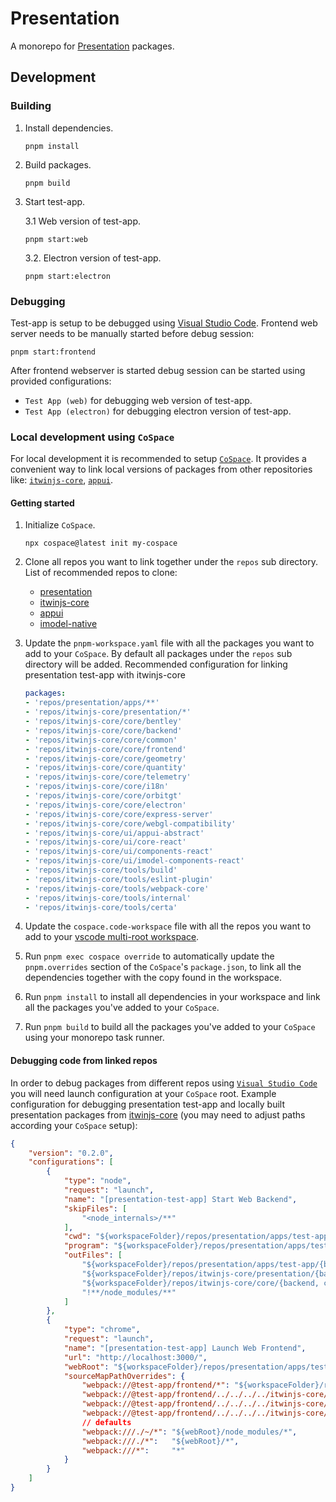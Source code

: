 # Presentation

A monorepo for [Presentation](https://www.itwinjs.org/presentation/) packages.

## Development

### Building

1. Install dependencies.

    ```shell
    pnpm install
    ```

2. Build packages.

    ```shell
    pnpm build
    ```

3. Start test-app.

    3.1 Web version of test-app.

    ```shell
    pnpm start:web
    ```

    3.2. Electron version of test-app.

    ```shell
    pnpm start:electron
    ```

### Debugging

Test-app is setup to be debugged using [Visual Studio Code](https://code.visualstudio.com/docs/editor/debugging). Frontend web server needs to be manually started before debug session:

```shell
pnpm start:frontend
```

After frontend webserver is started debug session can be started using provided configurations:

* `Test App (web)` for debugging web version of test-app.
* `Test App (electron)` for debugging electron version of test-app.

### Local development using `CoSpace`

For local development it is recommended to setup [`CoSpace`](https://www.npmjs.com/package/cospace). It provides a convenient way to link local versions of packages from other repositories like: [`itwinjs-core`](https://github.com/iTwin/itwinjs-core), [`appui`](https://github.com/iTwin/appui).

#### Getting started

1. Initialize `CoSpace`.

    ```shell
    npx cospace@latest init my-cospace
    ```

2. Clone all repos you want to link together under the `repos` sub directory. List of recommended repos to clone:

    * [presentation](https://github.com/iTwin/presentation)
    * [itwinjs-core](https://github.com/iTwin/itwinjs-core)
    * [appui](https://github.com/iTwin/appui)
    * [imodel-native](https://dev.azure.com/bentleycs/iModelTechnologies/_wiki/wikis/iModelTechnologies.wiki/308/Get-and-Build-Native-imodel02-Code?anchor=bootstrap-the-source)

3. Update the `pnpm-workspace.yaml` file with all the packages you want to add to your `CoSpace`. By default all packages under the `repos` sub directory will be added. Recommended configuration for linking presentation test-app with itwinjs-core

    ```yaml
    packages:
    - 'repos/presentation/apps/**'
    - 'repos/itwinjs-core/presentation/*'
    - 'repos/itwinjs-core/core/bentley'
    - 'repos/itwinjs-core/core/backend'
    - 'repos/itwinjs-core/core/common'
    - 'repos/itwinjs-core/core/frontend'
    - 'repos/itwinjs-core/core/geometry'
    - 'repos/itwinjs-core/core/quantity'
    - 'repos/itwinjs-core/core/telemetry'
    - 'repos/itwinjs-core/core/i18n'
    - 'repos/itwinjs-core/core/orbitgt'
    - 'repos/itwinjs-core/core/electron'
    - 'repos/itwinjs-core/core/express-server'
    - 'repos/itwinjs-core/core/webgl-compatibility'
    - 'repos/itwinjs-core/ui/appui-abstract'
    - 'repos/itwinjs-core/ui/core-react'
    - 'repos/itwinjs-core/ui/components-react'
    - 'repos/itwinjs-core/ui/imodel-components-react'
    - 'repos/itwinjs-core/tools/build'
    - 'repos/itwinjs-core/tools/eslint-plugin'
    - 'repos/itwinjs-core/tools/webpack-core'
    - 'repos/itwinjs-core/tools/internal'
    - 'repos/itwinjs-core/tools/certa'
    ```

4. Update the `cospace.code-workspace` file with all the repos you want to add to your [vscode multi-root workspace](https://code.visualstudio.com/docs/editor/multi-root-workspaces).

5. Run `pnpm exec cospace override` to automatically update the `pnpm.overrides` section of the `CoSpace`'s `package.json`, to link all the dependencies together with the copy found in the workspace.

6. Run `pnpm install` to install all dependencies in your workspace and link all the packages you've added to your `CoSpace`.

7. Run `pnpm build` to build all the packages you've added to your `CoSpace` using your monorepo task runner.

#### Debugging code from linked repos

In order to debug packages from different repos using [`Visual Studio Code`](https://code.visualstudio.com/docs/editor/debugging) you will need launch configuration at your `CoSpace` root. Example configuration for debugging presentation test-app and locally built presentation packages from [itwinjs-core](https://github.com/iTwin/itwinjs-core) (you may need to adjust paths according your `CoSpace` setup):

```json
{
    "version": "0.2.0",
    "configurations": [
        {
            "type": "node",
            "request": "launch",
            "name": "[presentation-test-app] Start Web Backend",
            "skipFiles": [
                "<node_internals>/**"
            ],
            "cwd": "${workspaceFolder}/repos/presentation/apps/test-app/backend",
            "program": "${workspaceFolder}/repos/presentation/apps/test-app/backend/lib/main.js",
            "outFiles": [
                "${workspaceFolder}/repos/presentation/apps/test-app/{backend, common}/**/*.js",
                "${workspaceFolder}/repos/itwinjs-core/presentation/{backend, common}/**/*.js",
                "${workspaceFolder}/repos/itwinjs-core/core/{backend, common}/**/*.js",
                "!**/node_modules/**"
            ]
        },
        {
            "type": "chrome",
            "request": "launch",
            "name": "[presentation-test-app] Launch Web Frontend",
            "url": "http://localhost:3000/",
            "webRoot": "${workspaceFolder}/repos/presentation/apps/test-app/frontend",
            "sourceMapPathOverrides": {
                "webpack://@test-app/frontend/*": "${workspaceFolder}/repos/presentation/apps/test-app/frontend/*",
                "webpack://@test-app/frontend/../../../../itwinjs-core/presentation/frontend/lib/cjs/*.js": "${workspaceFolder}/repos/itwinjs-core/presentation/frontend/src/*.ts",
                "webpack://@test-app/frontend/../../../../itwinjs-core/presentation/common/lib/cjs/*.js": "${workspaceFolder}/repos/itwinjs-core/presentation/common/src/*.ts",
                "webpack://@test-app/frontend/../../../../itwinjs-core/presentation/components/lib/cjs/*.js": "${workspaceFolder}/repos/itwinjs-core/presentation/components/src/*.ts",
                // defaults
                "webpack:///./~/*": "${webRoot}/node_modules/*",
                "webpack:///./*":   "${webRoot}/*",
                "webpack:///*":     "*"
            }
        }
    ]
}
```
